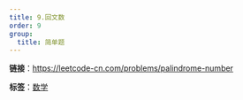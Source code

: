 ```yaml
---
title: 9.回文数
order: 9
group:
  title: 简单题
---
```


**链接**：https://leetcode-cn.com/problems/palindrome-number

**标签**：<a href="https://leetcode.com/tag/math/"><Badge>数学</Badge></a>
